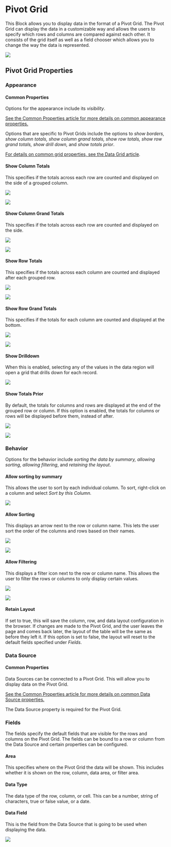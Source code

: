 # Pivot Grid

This Block allows you to display data in the format of a Pivot Grid. The Pivot Grid can display the data in a customizable way and allows the users to specify which rows and columns are compared against each other. It consists of the grid itself as well as a field chooser which allows you to change the way the data is represented.

![](<../../.gitbook/assets/image (1609).png>)

## Pivot Grid Properties

### Appearance

#### Common Properties

Options for the appearance include its _visibility_.

[See the Common Properties article for more details on common appearance properties.](../common-properties.md#appearance)

Options that are specific to Pivot Grids include the options to _show borders, show column totals, show column grand totals, show row totals, show row grand totals, show drill down,_ and _show totals prior_.

[For details on common grid properties, see the Data Grid article](../basic/data-grid.md#common-properties).

#### Show Column Totals

This specifies if the totals across each row are counted and displayed on the side of a grouped column.

![](<../../.gitbook/assets/image (976).png>)

![](<../../.gitbook/assets/image (674).png>)

#### Show Column Grand Totals

This specifies if the totals across each row are counted and displayed on the side.

![](<../../.gitbook/assets/image (1256).png>)

![](<../../.gitbook/assets/image (7) (2).png>)

#### Show Row Totals

This specifies if the totals across each column are counted and displayed after each grouped row.

![](<../../.gitbook/assets/image (237).png>)

![](<../../.gitbook/assets/image (214).png>)

#### Show Row Grand Totals

This specifies if the totals for each column are counted and displayed at the bottom.

![](<../../.gitbook/assets/image (1710).png>)

![](<../../.gitbook/assets/image (465).png>)

#### Show Drilldown

When this is enabled, selecting any of the values in the data region will open a grid that drills down for each record.

![](<../../.gitbook/assets/image (1275).png>)

#### Show Totals Prior

By default, the totals for columns and rows are displayed at the end of the grouped row or column. If this option is enabled, the totals for columns or rows will be displayed before them, instead of after.

![](<../../.gitbook/assets/image (11) (1).png>)

![](<../../.gitbook/assets/image (387).png>)

### Behavior

Options for the behavior include _sorting the data by summary, allowing sorting, allowing filtering_, and _retaining the layout_.

#### Allow sorting by summary

This allows the user to sort by each individual column. To sort, right-click on a column and select _Sort by this Column._

![](<../../.gitbook/assets/image (1685).png>)

#### Allow Sorting

This displays an arrow next to the row or column name. This lets the user sort the order of the columns and rows based on their names.

![](../../.gitbook/assets/GJDM3NfbXy.gif)

![](<../../.gitbook/assets/image (948).png>)

#### Allow Filtering

This displays a filter icon next to the row or column name. This allows the user to filter the rows or columns to only display certain values.

![](<../../.gitbook/assets/image (783).png>)

![](<../../.gitbook/assets/image (791).png>)

#### Retain Layout

If set to true, this will save the column, row, and data layout configuration in the browser. If changes are made to the Pivot Grid, and the user leaves the page and comes back later, the layout of the table will be the same as before they left it. If this option is set to false, the layout will reset to the default fields specified under _Fields_.

### Data Source

#### Common Properties

Data Sources can be connected to a Pivot Grid. This will allow you to display data on the Pivot Grid.

[See the Common Properties article for more details on common Data Source properties.](../common-properties.md#data-source)

The Data Source property is required for the Pivot Grid.

### Fields

The fields specify the default fields that are visible for the rows and columns on the Pivot Grid. The fields can be bound to a row or column from the Data Source and certain properties can be configured.

#### Area

This specifies where on the Pivot Grid the data will be shown. This includes whether it is shown on the row, column, data area, or filter area.

#### Data Type

The data type of the row, column, or cell. This can be a number, string of characters, true or false value, or a date.

#### Data Field

This is the field from the Data Source that is going to be used when displaying the data.

![](<../../.gitbook/assets/image (390).png>)

